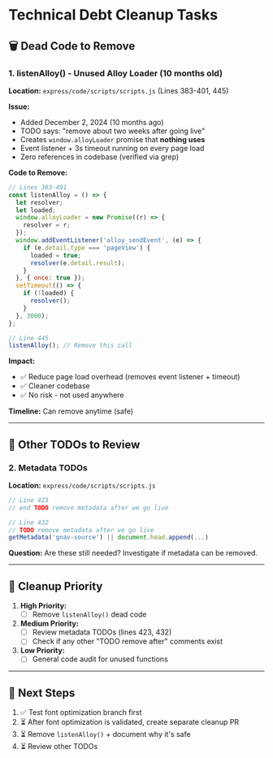 # Technical Debt Cleanup Tasks

## 🗑️ Dead Code to Remove

### 1. listenAlloy() - Unused Alloy Loader (10 months old)

**Location:** `express/code/scripts/scripts.js` (Lines 383-401, 445)

**Issue:**
- Added December 2, 2024 (10 months ago)
- TODO says: "remove about two weeks after going live"
- Creates `window.alloyLoader` promise that **nothing uses**
- Event listener + 3s timeout running on every page load
- Zero references in codebase (verified via grep)

**Code to Remove:**
```javascript
// Lines 383-401
const listenAlloy = () => {
  let resolver;
  let loaded;
  window.alloyLoader = new Promise((r) => {
    resolver = r;
  });
  window.addEventListener('alloy_sendEvent', (e) => {
    if (e.detail.type === 'pageView') {
      loaded = true;
      resolver(e.detail.result);
    }
  }, { once: true });
  setTimeout(() => {
    if (!loaded) {
      resolver();
    }
  }, 3000);
};

// Line 445
listenAlloy(); // Remove this call
```

**Impact:**
- ✅ Reduce page load overhead (removes event listener + timeout)
- ✅ Cleaner codebase
- ✅ No risk - not used anywhere

**Timeline:** Can remove anytime (safe)

---

## 📝 Other TODOs to Review

### 2. Metadata TODOs
**Location:** `express/code/scripts/scripts.js`

```javascript
// Line 423
// end TODO remove metadata after we go live

// Line 432
// TODO remove metadata after we go live
getMetadata('gnav-source') || document.head.append(...)
```

**Question:** Are these still needed? Investigate if metadata can be removed.

---

## 🎯 Cleanup Priority

1. **High Priority:**
   - [ ] Remove `listenAlloy()` dead code
   
2. **Medium Priority:**
   - [ ] Review metadata TODOs (lines 423, 432)
   - [ ] Check if any other "TODO remove after" comments exist
   
3. **Low Priority:**
   - [ ] General code audit for unused functions

---

## 📅 Next Steps

1. ✅ Test font optimization branch first
2. ⏳ After font optimization is validated, create separate cleanup PR
3. ⏳ Remove `listenAlloy()` + document why it's safe
4. ⏳ Review other TODOs

